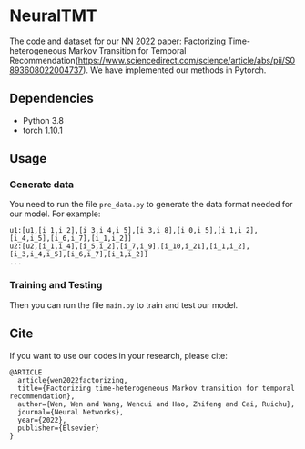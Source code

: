 # NeuralTMT
The code and dataset for our NN 2022 paper: Factorizing Time-heterogeneous Markov Transition for Temporal Recommendation(https://www.sciencedirect.com/science/article/abs/pii/S0893608022004737). We have implemented our methods in Pytorch.

## Dependencies

- Python 3.8
- torch 1.10.1

## Usage 

### Generate data

You need to run the file ```pre_data.py``` to generate the data format needed for our model.
For example:
```
u1:[u1,[i_1,i_2],[i_3,i_4,i_5],[i_3,i_8],[i_0,i_5],[i_1,i_2],[i_4,i_5],[i_6,i_7],[i_1,i_2]]
u2:[u2,[i_1,i_4],[i_5,i_2],[i_7,i_9],[i_10,i_21],[i_1,i_2],[i_3,i_4,i_5],[i_6,i_7],[i_1,i_2]]
...
```


### Training and Testing 

Then you can run the file ```main.py``` to train and test our model. 


## Cite
If you want to use our codes in your research, please cite:
```
@ARTICLE
  article{wen2022factorizing,
  title={Factorizing time-heterogeneous Markov transition for temporal recommendation},
  author={Wen, Wen and Wang, Wencui and Hao, Zhifeng and Cai, Ruichu},
  journal={Neural Networks},
  year={2022},
  publisher={Elsevier}
}
